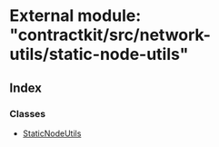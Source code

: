 # External module: "contractkit/src/network-utils/static-node-utils"

## Index

### Classes

* [StaticNodeUtils](../classes/_contractkit_src_network_utils_static_node_utils_.staticnodeutils.md)
